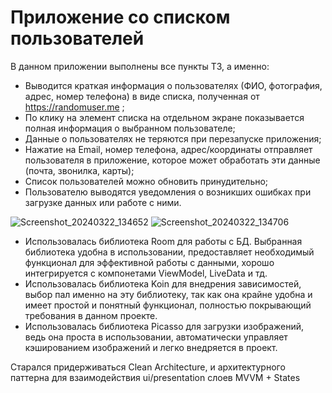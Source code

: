 # Приложение со списком пользователей

В данном приложении выполнены все пункты ТЗ, а именно:
- Выводится краткая информация о пользователях (ФИО, фотография, адрес, номер телефона) в виде списка, полученная от https://randomuser.me ;
- По клику на элемент списка на отдельном экране показывается полная информация о выбранном пользователе;
- Данные о пользователях не теряются при перезапуске приложения;
- Нажатие на Email, номер телефона, адрес/координаты отправляет пользователя в приложение, которое может обработать эти данные (почта, звонилка, карты);
- Список пользователей можно обновить принудительно;
- Пользователю выводятся уведомления о возникших ошибках при загрузке данных или работе с ними.

![Screenshot_20240322_134652](https://github.com/bnns17/TestTask/assets/106018433/48b09fb7-4539-4df8-b5c9-4b97887fe55d)
![Screenshot_20240322_134706](https://github.com/bnns17/TestTask/assets/106018433/452a0d77-1b67-451c-aa8e-0beb222a927b)

- Использовалась библиотека Room для работы с БД. Выбранная библиотека удобна в использовании, предоставляет необходимый функционал для эффективной работы с данными, хорошо интегрируется с компонетами ViewModel, LiveData и тд.
- Использовалась библиотека Koin для внедрения зависимостей, выбор пал именно на эту библиотеку, так как она крайне удобна и имеет простой и понятный функционал, полностью покрывающий требования в данном проекте.
- Использовалась библиотека Picasso для загрузки изображений, ведь она проста в использовании, автоматически управляет кэшированием изображений и легко внедряется в проект.

Старался придерживаться Clean Architecture, и архитектурного паттерна для взаимодействия ui/presentation слоев MVVM + States
